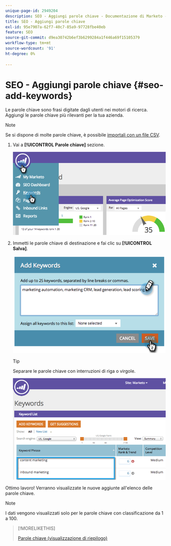 ```yaml
---
unique-page-id: 2949204
description: SEO - Aggiungi parole chiave - Documentazione di Marketo - Documentazione del prodotto
title: SEO - Aggiungi parole chiave
exl-id: 95e7907a-62f7-40c7-85a9-97728fbe40eb
feature: SEO
source-git-commit: d9ea30742b6ef3b6299284a1f446a69f15105379
workflow-type: tm+mt
source-wordcount: '91'
ht-degree: 0%

---
```


# SEO - Aggiungi parole chiave {#seo-add-keywords}

Le parole chiave sono frasi digitate dagli utenti nei motori di ricerca. Aggiungi le parole chiave più rilevanti per la tua azienda.

>[!NOTE]
>
>Se si dispone di molte parole chiave, è possibile [importali con un file CSV](/help/marketo/product-docs/additional-apps/seo/keywords/seo-importing-keywords-with-a-csv.md).

1. Vai a **[!UICONTROL Parole chiave]** sezione.

   ![](assets/image2014-9-18-11-3a28-3a39.png)

1. Immetti le parole chiave di destinazione e fai clic su **[!UICONTROL Salva]**.

   ![](assets/image2014-9-18-11-3a28-3a51.png)

   >[!TIP]
   >
   >Separare le parole chiave con interruzioni di riga o virgole.

   ![](assets/image2014-9-18-11-3a29-3a12.png)

Ottimo lavoro! Verranno visualizzate le nuove aggiunte all&#39;elenco delle parole chiave.

>[!NOTE]
>
>I dati vengono visualizzati solo per le parole chiave con classificazione da 1 a 100.

>[!MORELIKETHIS]
>
>[Parole chiave (visualizzazione di riepilogo)](/help/marketo/product-docs/additional-apps/seo/keywords/seo-understanding-keywords.md)